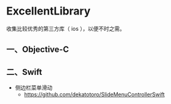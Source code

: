 # ExcellentLibrary
收集比较优秀的第三方库（ ios ），以便不时之需。

## 一、Objective-C


## 二、Swift

- 侧边栏菜单滑动
    - https://github.com/dekatotoro/SlideMenuControllerSwift
